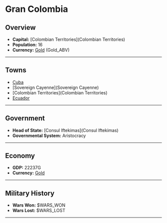 # Gran Colombia

## Overview

- **Capital:** [Colombian Territories](Colombian Territories)
- **Population:** 16
- **Currency:** [Gold](Gold) (Gold_ABV)

---

## Towns

- [Cuba](Cuba)
- [Sovereign Cayenne](Sovereign Cayenne)
- [Colombian Territories](Colombian Territories)
- [Ecuador](Ecuador)

---

## Government

- **Head of State:** [Consul Iftekimas](Consul Iftekimas)
- **Governmental System:** Aristocracy

---

## Economy

- **GDP:** 22237G
- **Currency:** [Gold](Gold)

---

## Military History

- **Wars Won:** $WARS_WON
- **Wars Lost:** $WARS_LOST

---

